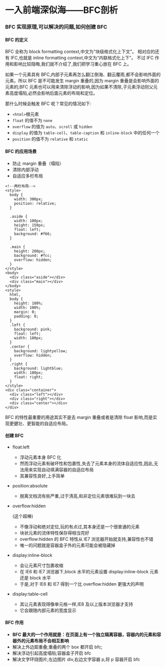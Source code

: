 # 一入前端深似海——BFC剖析

### BFC 实现原理,可以解决的问题,如何创建 BFC

#### BFC 的定义

BFC 全称为 block formatting context,中文为“块级格式化上下文”。 相对应的还有 IFC,也就是 inline formatting context,中文为“内联格式化上下”。 不过 IFC 作用和影响比较隐晦,我们就不介绍了,我们把学习重心放在 BFC 上。

如果一个元素具有 BFC,内部子元素再怎么翻江倒海、翻云覆雨,都不会影响外面的元素。所以 BFC 是不可能发生 margin 重叠的,因为 margin 重叠是会影响外面的元素的;BFC 元素也可以用来清除浮动的影响,因为如果不清除,子元素浮动则父元素高度塌陷,必然会影响后面元素的布局和定位。

那什么时候会触发 BFC 呢？常见的情况如下:

* `<html>`根元素
* `float` 的值不为 `none`
* `overflow` 的值为 `auto`、`scroll` 或 `hidden`
* `display` 的值为 `table-cell`、`table-caption` 和 `inline-block` 中的任何一个
* `position` 的值不为 `relative` 和 `static`

#### BFC 的应用场景

* 防止 margin 重叠（塌陷）
* 清除内部浮动
* 自适应多栏布局

```
<!--两栏布局-->
<style>
  body {
    width: 300px;
    position: relative;
  }

  .aside {
    width: 100px;
    height: 150px;
    float: left;
    background: #f66;
  }

  .main {
    height: 200px;
    background: #fcc;
    overflow: hidden;
  }
</style>
<body>
  <div class="aside"></div>
  <div class="main"></div>
</body>
<style>
  html,
  body {
    height: 100%;
    width: 100%;
    margin: 0;
    padding: 0;
  }
  .left {
    background: pink;
    float: left;
    width: 180px;
  }
  .center {
    background: lightyellow;
    overflow: hidden;
  }
  .right {
    background: lightblue;
    width: 180px;
    float: right;
  }
</style>
<div class="container">
  <div class="left"></div>
  <div class="right"></div>
  <div class="center"></div>
</div>
```

BFC 的特性最重要的用途其实不是去 margin 重叠或者是清除 float 影响,而是实现更健壮、更智能的自适应布局。

#### 创建 BFC

* float:left
  * 浮动元素本身 BFC 化
  * 然而浮动元素有破坏性和包裹性,失去了元素本身的流体自适应性,因此,无法用来实现自动填满容器的自适应布局
  * 其兼容性良好,上手简单
* position:absolute
  * 脱离文档流有些严重,过于清高,和非定位元素很难玩到一块去
*   overflow:hidden

    (这个超棒)

    * 不像浮动和绝对定位,玩的有点过,其本身还是一个很普通的元素
    * 块状元素的流体特性保存得相当完好
    * overflow:hidden 的 BFC 特性从 IE7 浏览器开始就支持,兼容性也不错
    * 唯一的问题就是容器盒子外的元素可能会被隐藏掉
* display:inline-block
  * 会让元素尺寸包裹收缩
  * 在 IE6 和 IE7 浏览器下,block 水平的元素设置 display:inline-block 元素还是 block 水平
  * 于是,对于 IE6 和 IE7 得到一个比 overflow:hidden 更强大的声明
* display:table-cell
  * 其让元素表现得像单元格一样,IE8 及以上版本浏览器才支持
  * 它会跟随内部元素的宽度显示

#### BFC 作用

* **BFC 最大的一个作用就是：在页面上有一个独立隔离容器，容器内的元素和容器外的元素布局不会相互影响**
* 解决上外边距重叠;重叠的两个 box 都开启 bfc;
* 解决浮动引起高度塌陷;容器盒子开启 bfc
* 解决文字环绕图片;左边图片 div,右边文字容器 p,将 p 容器开启 bfc
